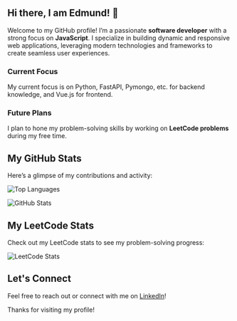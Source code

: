 ## Hi there, I am Edmund! 👋

Welcome to my GitHub profile! I’m a passionate **software developer** with a strong focus on **JavaScript**. I specialize in building dynamic and responsive web applications, leveraging modern technologies and frameworks to create seamless user experiences.

### Current Focus

 My current focus is on Python, FastAPI, Pymongo, etc. for backend knowledge, and Vue.js for frontend.

### Future Plans

I plan to hone my problem-solving skills by working on **LeetCode problems** during my free time.

## My GitHub Stats

Here’s a glimpse of my contributions and activity:


![Top Languages](https://github-readme-stats.vercel.app/api/top-langs/?username=limcw20&layout=compact&theme=react-dark)

![GitHub Stats](https://github-readme-stats.vercel.app/api?username=limcw20&show_icons=true&theme=react-dark)





## My LeetCode Stats

Check out my LeetCode stats to see my problem-solving progress:

![LeetCode Stats](https://leetcode-stats.vercel.app/api?username=elimcw20&theme=dark)

## Let's Connect

Feel free to reach out or connect with me on [LinkedIn](https://www.linkedin.com/in/edmundlcw)!

Thanks for visiting my profile!
